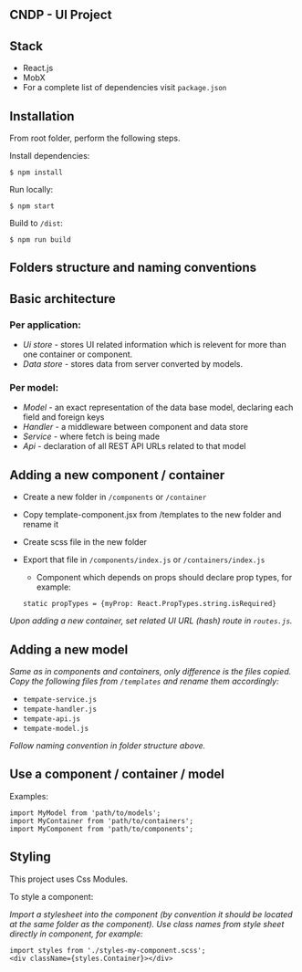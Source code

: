 ## CNDP - UI Project

## Stack
* React.js
* MobX
* For a complete list of dependencies visit `package.json`

## Installation
From root folder, perform the following steps.

Install dependencies:

```
$ npm install
```

Run locally:

```
$ npm start
```

Build to `/dist`:

```
$ npm run build
```

## Folders structure and naming conventions

## Basic architecture

### Per application:

* _Ui store -_ stores UI related information which is relevent for more than one container or component.
* _Data store -_ stores data from server converted by models.


### Per model:

* _Model -_ an exact representation of the data base model, declaring each field and foreign keys
* _Handler -_ a middleware between component and data store
* _Service -_ where fetch is being made
* _Api -_ declaration of all REST API URLs related to that model


## Adding a new component / container

* Create a new folder in `/components` or `/container`
* Copy template-component.jsx from /templates to the new folder and rename it
* Create scss file in the new folder
* Export that file in `/components/index.js` or `/containers/index.js`

  * Component which depends on props should declare prop types, for example:

  ```
  static propTypes = {myProp: React.PropTypes.string.isRequired}
  ```

*Upon adding a new container, set related UI URL (hash) route in `routes.js`.*

## Adding a new model

*Same as in components and containers, only difference is the files copied.*
*Copy the following files from `/templates` and rename them accordingly:*

* `tempate-service.js`
* `tempate-handler.js`
* `tempate-api.js`
* `tempate-model.js`

*Follow naming convention in folder structure above.*

## Use a component / container / model

Examples:

```
import MyModel from 'path/to/models';
import MyContainer from 'path/to/containers';
import MyComponent from 'path/to/components';
```

## Styling

This project uses Css Modules.

To style a component:

*Import a stylesheet into the component (by convention it should be located at the same folder as the component).*
*Use class names from style sheet directly in component, for example:*

```
import styles from './styles-my-component.scss';
<div className={styles.Container}></div>
```
